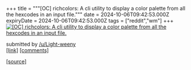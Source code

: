 +++
title = """[OC] richcolors: A cli utility to display a color palette from all the hexcodes in an input file."""
date = 2024-10-06T09:42:53.000Z
expiryDate = 2024-10-06T09:42:53.000Z
tags = ["reddit","wm"]
+++
[![[OC] richcolors: A cli utility to display a color palette from all the hexcodes in an input file.](https://preview.redd.it/ekkzl76vw3td1.png?width=640&crop=smart&auto=webp&s=e599bbf41ad89518c764fb83a8dc3ba5e41c5bbe "[OC] richcolors: A cli utility to display a color palette from all the hexcodes in an input file.")](https://www.reddit.com/r/unixporn/comments/1fxcw9h/oc_richcolors_a_cli_utility_to_display_a_color/)

submitted by [/u/Light-weeny](https://www.reddit.com/user/Light-weeny)  
[\[link\]](https://i.redd.it/ekkzl76vw3td1.png) [\[comments\]](https://www.reddit.com/r/unixporn/comments/1fxcw9h/oc_richcolors_a_cli_utility_to_display_a_color/)

[[source]](https://www.reddit.com/r/unixporn/comments/1fxcw9h/oc_richcolors_a_cli_utility_to_display_a_color/)
